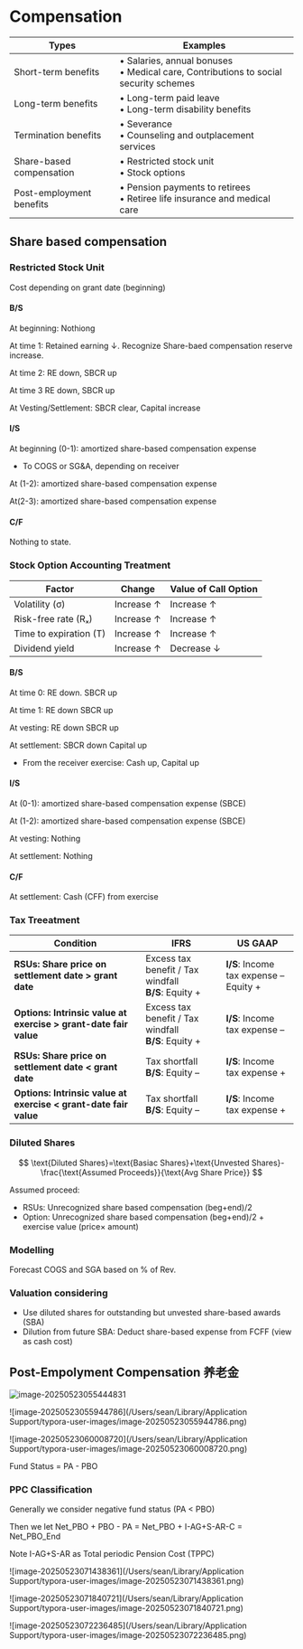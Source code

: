 # Compensation

| Types                    | Examples                                                     |
| ------------------------ | ------------------------------------------------------------ |
| Short-term benefits      | • Salaries, annual bonuses<br>• Medical care, Contributions to social security schemes |
| Long-term benefits       | • Long-term paid leave<br>• Long-term disability benefits    |
| Termination benefits     | • Severance<br>• Counseling and outplacement services        |
| Share-based compensation | • Restricted stock unit<br>• Stock options                   |
| Post-employment benefits | • Pension payments to retirees<br>• Retiree life insurance and medical care |

## Share based compensation

### Restricted Stock Unit 

Cost depending on grant date (beginning)

#### B/S

At beginning: Nothiong

At time 1: Retained earning $\downarrow$. Recognize Share-baed compensation reserve increase.

At time 2: RE down, SBCR up

At time 3 RE down, SBCR up

At  Vesting/Settlement: SBCR clear, Capital increase

#### I/S

At beginning (0-1): amortized share-based compensation expense 

* To COGS or SG&A, depending on receiver

At (1-2): amortized share-based compensation expense 

At(2-3): amortized share-based compensation expense 

#### C/F

Nothing to state.

### Stock Option Accounting Treatment

| Factor                 | Change     | Value of Call Option |
| ---------------------- | ---------- | -------------------- |
| Volatility (σ)         | Increase ↑ | Increase ↑           |
| Risk-free rate (Rₓ)    | Increase ↑ | Increase ↑           |
| Time to expiration (T) | Increase ↑ | Increase ↑           |
| Dividend yield         | Increase ↑ | Decrease ↓           |

#### B/S

At time 0: RE down. SBCR up

At time 1: RE down SBCR up

At vesting: RE down SBCR up

At settlement: SBCR down Capital up

* From the receiver exercise: Cash up, Capital up 

#### I/S

At (0-1): amortized share-based compensation expense (SBCE)

At (1-2): amortized share-based compensation expense (SBCE)

At vesting: Nothing

At settlement: Nothing

#### C/F

At settlement: Cash (CFF) from exercise

### Tax Treeatment

| Condition                                                    | IFRS                                                   | US GAAP                                   |
| ------------------------------------------------------------ | ------------------------------------------------------ | ----------------------------------------- |
| **RSUs: Share price on settlement date > grant date**        | Excess tax benefit / Tax windfall<br>**B/S**: Equity + | **I/S**: Income tax expense –<br>Equity + |
| **Options: Intrinsic value at exercise > grant-date fair value** | Excess tax benefit / Tax windfall<br>**B/S**: Equity + | **I/S**: Income tax expense –             |
| **RSUs: Share price on settlement date < grant date**        | Tax shortfall<br>**B/S**: Equity –                     | **I/S**: Income tax expense +             |
| **Options: Intrinsic value at exercise < grant-date fair value** | Tax shortfall<br>**B/S**: Equity –                     | **I/S**: Income tax expense +             |

### Diluted Shares

$$
\text{Diluted Shares}=\text{Basiac Shares}+\text{Unvested Shares}-\frac{\text{Assumed Proceeds}}{\text{Avg Share Price}}
$$

Assumed proceed: 

* RSUs: Unrecognized share based compensation  (beg+end)/2
* Option: Unrecognized share based compensation (beg+end)/2 + exercise value (price$\times$ amount)

### Modelling 

Forecast COGS and SGA based on % of Rev. 

### Valuation considering

* Use diluted shares for outstanding but unvested share-based awards (SBA)
* Dilution from future SBA: Deduct share-based expense from FCFF (view as cash cost)



## Post-Empolyment Compensation 养老金

![image-20250523055444831](/Users/sean/Desktop/image-20250523055444831.png)

![image-20250523055944786](/Users/sean/Library/Application Support/typora-user-images/image-20250523055944786.png)

![image-20250523060008720](/Users/sean/Library/Application Support/typora-user-images/image-20250523060008720.png)

Fund Status = PA - PBO

### PPC Classification

Generally we consider negative fund status (PA < PBO)

Then we let Net_PBO + PBO - PA = Net_PBO + I-AG+S-AR-C = Net_PBO_End

Note I-AG+S-AR as Total periodic Pension Cost (TPPC)

![image-20250523071438361](/Users/sean/Library/Application Support/typora-user-images/image-20250523071438361.png)

![image-20250523071840721](/Users/sean/Library/Application Support/typora-user-images/image-20250523071840721.png)

![image-20250523072236485](/Users/sean/Library/Application Support/typora-user-images/image-20250523072236485.png)
